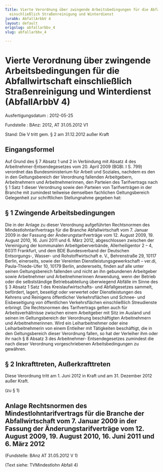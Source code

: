 ```yaml
---
Title: Vierte Verordnung über zwingende Arbeitsbedingungen für die Abfallwirtschaft
  einschließlich Straßenreinigung und Winterdienst
jurabk: AbfallArbbV 4
layout: default
origslug: abfallarbbv_4
slug: abfallarbbv_4

---
```


# Vierte Verordnung über zwingende Arbeitsbedingungen für die Abfallwirtschaft einschließlich Straßenreinigung und Winterdienst (AbfallArbbV 4)

Ausfertigungsdatum
:   2012-05-25

Fundstelle
:   BAnz: 2012, AT 31.05.2012 V1

Stand: Die V tritt gem. § 2 am 31.12.2012 außer Kraft

## Eingangsformel

Auf Grund des § 7 Absatz 1 und 2 in Verbindung mit Absatz 4 des
Arbeitnehmer-Entsendegesetzes vom 20. April 2009 (BGBl. I S. 799)
verordnet das Bundesministerium für Arbeit und Soziales, nachdem es
den in den Geltungsbereich der Verordnung fallenden Arbeitgebern,
Arbeitnehmern und Arbeitnehmerinnen, den Parteien des Tarifvertrags
nach § 1 Satz 1 dieser Verordnung sowie den Parteien von
Tarifverträgen in der Branche mit zumindest teilweise demselben
fachlichen Geltungsbereich Gelegenheit zur schriftlichen Stellungnahme
gegeben hat:


## § 1 Zwingende Arbeitsbedingungen

Die in der Anlage zu dieser Verordnung aufgeführten Rechtsnormen des
Mindestlohntarifvertrags für die Branche Abfallwirtschaft vom 7.
Januar 2009 in der Fassung der Änderungstarifverträge vom 12. August
2009, 19. August 2010, 16. Juni 2011 und 6. März 2012, abgeschlossen
zwischen der Vereinigung der kommunalen Arbeitgeberverbände,
Allerheiligentor 2 – 4, 60311 Frankfurt, und dem BDE Bundesverband der
Deutschen Entsorgungs-, Wasser- und Rohstoffwirtschaft e. V.,
Behrenstraße 29, 10117 Berlin, einerseits, sowie der Vereinten
Dienstleistungsgewerkschaft – ver.di, Paula-Thiede-Ufer 10, 10179
Berlin, andererseits, finden auf alle unter seinen Geltungsbereich
fallenden und nicht an ihn gebundenen Arbeitgeber sowie Arbeitnehmer
und Arbeitnehmerinnen Anwendung, wenn der Betrieb oder die
selbstständige Betriebsabteilung überwiegend Abfälle im Sinne des § 3
Absatz 1 Satz 1 des Kreislaufwirtschafts- und Abfallgesetzes sammelt,
befördert, lagert, beseitigt oder verwertet oder Dienstleistungen des
Kehrens und Reinigens öffentlicher Verkehrsflächen und Schnee- und
Eisbeseitigung von öffentlichen Verkehrsflächen einschließlich
Streudienste erbringt. Die Rechtsnormen des Tarifvertrags gelten auch
für Arbeitsverhältnisse zwischen einem Arbeitgeber mit Sitz im Ausland
und seinen im Geltungsbereich der Verordnung beschäftigten
Arbeitnehmern und Arbeitnehmerinnen. Wird ein Leiharbeitnehmer oder
eine Leiharbeitnehmerin von einem Entleiher mit Tätigkeiten
beschäftigt, die in den Geltungsbereich dieser Verordnung fallen, so
hat der Verleiher ihm oder ihr nach § 8 Absatz 3 des Arbeitnehmer-
Entsendegesetzes zumindest die nach dieser Verordnung vorgeschriebenen
Arbeitsbedingungen zu gewähren.


## § 2 Inkrafttreten, Außerkrafttreten

Diese Verordnung tritt am 1. Juni 2012 in Kraft und am 31. Dezember
2012 außer Kraft.

(zu § 1)

## Anlage Rechtsnormen des Mindestlohntarifvertrags für die Branche der Abfallwirtschaft vom 7. Januar 2009 in der Fassung der Änderungstarifverträge vom 12. August 2009, 19. August 2010, 16. Juni 2011 und 6. März 2012

(Fundstelle: BAnz AT 31.05.2012 V 1)

(Text siehe: TVMindestlohn Abfall 4)


